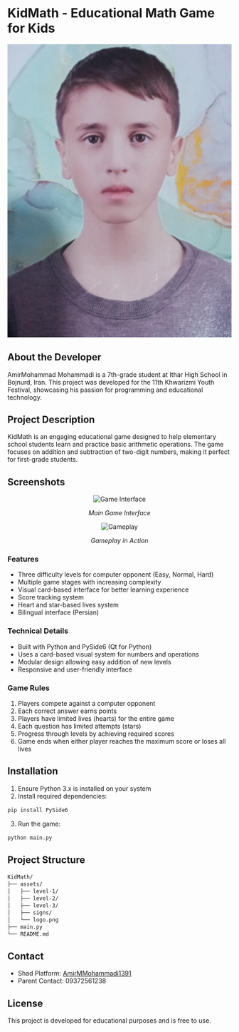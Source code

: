 # KidMath - Educational Math Game for Kids

![AmirMohammad Mohammadi](assets/developer.jpg)

## About the Developer
AmirMohammad Mohammadi is a 7th-grade student at Ithar High School in Bojnurd, Iran. This project was developed for the 11th Khwarizmi Youth Festival, showcasing his passion for programming and educational technology.

## Project Description
KidMath is an engaging educational game designed to help elementary school students learn and practice basic arithmetic operations. The game focuses on addition and subtraction of two-digit numbers, making it perfect for first-grade students.

## Screenshots
<div align="center">
  <img src="assets/screenshot1.png" alt="Game Interface" width="600">
  <p><em>Main Game Interface</em></p>
  
  <img src="assets/screenshot2.png" alt="Gameplay" width="600">
  <p><em>Gameplay in Action</em></p>
</div>

### Features
- Three difficulty levels for computer opponent (Easy, Normal, Hard)
- Multiple game stages with increasing complexity
- Visual card-based interface for better learning experience
- Score tracking system
- Heart and star-based lives system
- Bilingual interface (Persian)

### Technical Details
- Built with Python and PySide6 (Qt for Python)
- Uses a card-based visual system for numbers and operations
- Modular design allowing easy addition of new levels
- Responsive and user-friendly interface

### Game Rules
1. Players compete against a computer opponent
2. Each correct answer earns points
3. Players have limited lives (hearts) for the entire game
4. Each question has limited attempts (stars)
5. Progress through levels by achieving required scores
6. Game ends when either player reaches the maximum score or loses all lives

## Installation
1. Ensure Python 3.x is installed on your system
2. Install required dependencies:
```bash
pip install PySide6
```
3. Run the game:
```bash
python main.py
```

## Project Structure
```
KidMath/
├── assets/
│   ├── level-1/
│   ├── level-2/
│   ├── level-3/
│   ├── signs/
│   └── logo.png
├── main.py
└── README.md
```

## Contact
- Shad Platform: [AmirMMohammadi1391](https://shad.ir/AmirMMohammadi1391)
- Parent Contact: 09372561238

## License
This project is developed for educational purposes and is free to use. 
